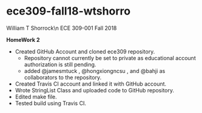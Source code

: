 # ece309-fall18-wtshorro
William T Shorrock\n
ECE 309-001
Fall 2018

**HomeWork 2**
  * Created GitHub Account and cloned ece309 repository.
      * Repository cannot currently be set to private as educational account authorization is still pending. 
      * added @jamesmtuck , @hongxiongncsu , and @bahji as collaborators to the repository. 
  * Created Travis CI account and linked it with GitHub account.
  * Wrote StringList Class and uploaded code to GitHub repository.
  * Edited make file.
  * Tested build using Travis CI.
  

